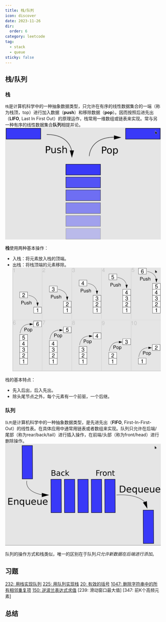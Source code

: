 ```yaml
---
title: 栈/队列
icon: discover
date: 2023-11-26
dir:
  order: 6
category: leetcode
tag: 
  - stack
  - queue
sticky: false
---
```


## 栈/队列
### 栈
`栈`是计算机科学中的一种抽象数据类型，只允许在有序的线性数据集合的一端（称为栈顶，top）进行加入数据（**push**）和移除数据（**pop**）。因而按照后进先出（**LIFO**, Last In First Out）的原理运作，栈常用一维数组或链表来实现。常与另一种有序的线性数据集合**队列**相提并论。
![stack](../../../../../assets/leetcode/stack_push_pop.png)

**栈**使用两种基本操作：
- 入栈：将元素放入栈的顶端。
- 出栈：将栈顶端的元素移除。
![stack](../../../../../assets/leetcode/stack.png)

栈的基本特点：
- 先入后出，后入先出。
- 除头尾节点之外，每个元素有一个前驱，一个后继。


### 队列
`队列`是计算机科学中的一种抽象数据类型，是先进先出（**FIFO**, First-In-First-Out）的线性表。在具体应用中通常用链表或者数组来实现。队列只允许在后端/尾部（称为rear/back/tail）进行插入操作，在前端/头部（称为front/head）进行删除操作。
![queue](../../../../../assets/leetcode/queue.png)

队列的操作方式和栈类似，唯一的区别在于队列*只允许新数据在后端进行添加*。


## 习题
[232: 用栈实现队列](232_implement_queue_using_stacks.md)
[225: 用队列实现栈](225_implement_stack_using_queues.md)
[20: 有效的括号](20_valid_parentheses.md)
[1047: 删除字符串中的所有相邻重复项](1047_remove_all_adjacent_duplicates_in_string.md)
[150: 逆波兰表达式求值](150_evaluate_reverse_polish_notation.md)
[239: 滑动窗口最大值]
[347: 前K个高频元素]


## 总结